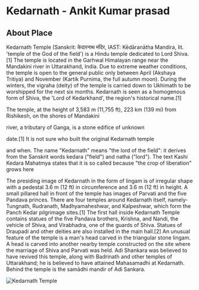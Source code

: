 # Kedarnath - Ankit Kumar prasad

## About Place 

Kedarnath Temple (Sanskrit: केदारनाथ मंदिर, IAST: Kēdāranātha Mandira, lit. 
'temple of the God of the field') is a Hindu temple dedicated to Lord Shiva.[1] 
The temple is located in the Garhwal Himalayan range near the Mandakini river in Uttarakhand, India. 
Due to extreme weather conditions, the temple is open to the general public only between April (Akshaya Tritiya) and November (Kartik Purnima, 
the full autumn moon). 
During the winters, the vigraha (deity) of the temple is carried down to Ukhimath to be worshipped for the next six months. 
Kedarnath is seen as a homogenous form of Shiva, the 'Lord of Kedarkhand', 
the region's historical name.[1]

The temple, at the height of 3,583 m (11,755 ft),
223 km (139 mi) from Rishikesh, on the shores of Mandakini

river, a tributary of Ganga, is a stone edifice of unknown

 date.[1]
 It is not sure who built the original Kedarnath temple

 and when. The name "Kedarnath" means "the lord of the field": it derives from the Sanskrit words kedara ("field") and natha ("lord"). The text Kashi Kedara Mahatmya states that it is so called because "the crop of liberation" grows here

The presiding image of Kedarnath in the form of lingam is of irregular shape with a pedestal 3.6 m (12 ft) in circumference and 3.6 m (12 ft) in height. A small pillared hall in front of the temple has images of Parvati and the five Pandava princes. There are four temples around Kedarnath itself, namely- Tungnath, Rudranath, Madhyamaheshwar, and Kalpeshwar, which form the Panch Kedar pilgrimage sites.[1] The first hall inside Kedarnath Temple contains statues of the five Pandava brothers, Krishna, and Nandi, the vehicle of Shiva, and Virabhadra, one of the guards of Shiva. Statues of Draupadi and other deities are also installed in the main hall.[2] An unusual feature of the temple is a man's head carved in the triangular stone lingam. A head is carved into another nearby temple constructed on the site where the marriage of Shiva and Parvati was held. Adi Shankara was believed to have revived this temple, along with Badrinath and other temples of Uttarakhand; he is believed to have attained Mahasamadhi at Kedarnath. Behind the temple is the samādhi mandir of Adi Sankara.

<img align="center" src="https://user-images.githubusercontent.com/72152415/196046651-7f7e0b36-0f55-47ba-869a-3ec0338869c5.jpg" alt="Kedarnath Temple"/>

 
















